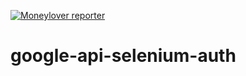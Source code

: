 [![Moneylover reporter](https://github.com/svillegasz/money-lover-reporter/actions/workflows/cron.yml/badge.svg)](https://github.com/svillegasz/money-lover-reporter/actions/workflows/cron.yml)

# google-api-selenium-auth
